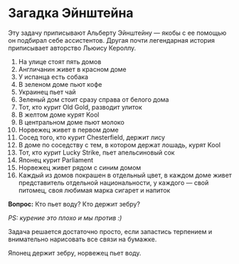 # Загадка Эйнштейна 

Эту задачу приписывают Альберту Эйнштейну — якобы с ее помощью он подбирал себе ассистентов. Другая почти легендарная история приписывает авторство Льюису Кероллу. 

1. На улице стоят пять домов
1. Англичанин живет в красном доме
1. У испанца есть собака
1. В зеленом доме пьют кофе
1. Украинец пьет чай
1. Зеленый дом стоит сразу справа от белого дома
1. Тот, кто курит Old Gold, разводит улиток
1. В желтом доме курят Kool
1. В центральном доме пьют молоко
1. Норвежец живет в первом доме
1. Сосед того, кто курит Chesterfield, держит лису
1. В доме по соседству с тем, в котором держат лошадь, курят Kool
1. Тот, кто курит Lucky Strike, пьет апельсиновый сок
1. Японец курит Parliament
1. Норвежец живет рядом с синим домом
1. Каждый из домов покрашен в отдельный цвет, в каждом доме живет представитель отдельной национальности, у каждого — свой питомец, своя любимая марка сигарет и напиток

**Вопрос:** Кто пьет воду? Кто держит зебру?

*PS: курение это плохо и мы против :)*

<div class="rubyrush-task-hint">

Задача решается достаточно просто, если запастись терпением и внимательно нарисовать все связи на бумажке.

</div>


<div class="rubyrush-task-answer">

Японец держит зебру, норвежец пьет воду. 

</div>
